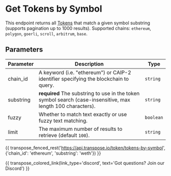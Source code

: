 # Get Tokens by Symbol

This endpoint returns all [Tokens](../models/token_model.md) that match a given symbol substring (supports pagination up to 1000 results). Supported chains: `ethereum`, `polygon`, `goerli`, `scroll`, `arbitrum`, `base`.

## Parameters
| Parameter     | Description                                                                          | Type     | 
|---------------|--------------------------------------------------------------------------------------|----------|
| chain_id      | A keyword (i.e. "ethereum") or CAIP-2 identifier specifying the blockchain to query. | `string` | 
| substring | **required** The substring to use in the token symbol search (case-insensitive, max length 100 characters).   | `string` | 
| fuzzy | Whether to match text exactly or use fuzzy text matching.   | `boolean` | 
| limit | The maximum number of results to retrieve (default `100`). | `string` |

{{ transpose_fenced_rest('https://api.transpose.io/token/tokens-by-symbol', {'chain_id': 'ethereum', 'substring': 'weth'}) }}

{{ transpose_colored_link(link_type='discord', text='Got questions?  Join our Discord') }}
